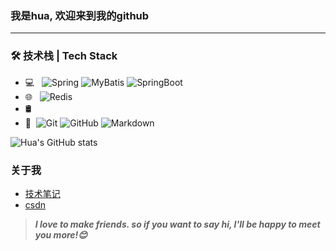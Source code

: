 ### 我是hua, 欢迎来到我的github
---
### 🛠 技术栈 | Tech Stack
- 💻 &#160; ![Spring](https://img.shields.io/badge/Spring-blue?logo=dependabot&logoColor=red) ![MyBatis](https://img.shields.io/badge/MyBatis-Green?logo=dependabot&logoColor=%2300FF00) ![SpringBoot](https://img.shields.io/badge/SpringBoot-yellow?logo=dependabot&logoColor=%23FFFF00
)
- 🌐 &#160; ![Redis](https://img.shields.io/badge/Redis-00CD00?logo=bitcoin) 
- 🛢 &#160; 
- 🔧 &#160;![Git](https://img.shields.io/badge/-Git-333333?style=flat&logo=git)
![GitHub](https://img.shields.io/badge/-GitHub-333333?style=flat&logo=github)
![Markdown](https://img.shields.io/badge/-Markdown-333333?style=flat&logo=markdown)

![Hua's GitHub stats](https://github-readme-stats.vercel.app/api?username=djianhua&show_icons=true&theme=radical)

### 关于我
- [技术笔记](https://djianhua.top/)
- [csdn](https://blog.csdn.net/qq_59957669?type=blog)

> ***I love to make friends. so if you want to say hi, I'll be happy to meet you more!😊***
<!--
**djianhua/djianhua** is a ✨ _special_ ✨ repository because its `README.md` (this file) appears on your GitHub profile.

Here are some ideas to get you started:

- 🔭 I’m currently working on ...
- 🌱 I’m currently learning ...
- 👯 I’m looking to collaborate on ...
- 🤔 I’m looking for help with ...
- 💬 Ask me about ...
- 📫 How to reach me: ...
- 😄 Pronouns: ...
- ⚡ Fun fact: ...
-->

